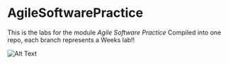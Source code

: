 # AgileSoftwarePractice

This is the labs for the module *Agile Software Practice* Compiled into one repo, each branch represents a Weeks lab!!

![Alt Text](https://media4.giphy.com/media/gw3IWyGkC0rsazTi/giphy.gif?cid=ecf05e471e0ek38bajxhtknp3jehbg7w8t80ejgrkr97su4x&rid=giphy.gif&ct=g)
